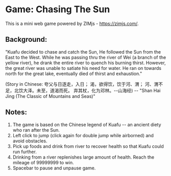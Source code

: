 # Game: Chasing The Sun
This is a mini web game powered by ZIMjs - https://zimjs.com/.

## Background:

"Kuafu decided to chase and catch the Sun, He followed the Sun from the East to the West.
While he was passing thru the river of Wei (a branch of the yellow river), he drank the 
entire river to quench his burning thirst. However, the great river was unable to satiate
his need for water. He ran on towards north for the great lake, eventually died of thirst and exhaustion."
	
(Story in Chinese: 夸父与日逐走，入日； 渴，欲得饮，饮于河、渭； 河、渭不足，北饮大泽。未至，道渴而死。
弃其杖，化为邓林。--山海经)                -- "Shan Hai Jing (The Classic of Mountains and Seas)"

## Notes:
1. The game is based on the Chinese legend of Kuafu -- an ancient diety who ran after the Sun.
2. Left click to jump (click again for double jump while airborned) and avoid obstacles. 
3. Pick up foods and drink from river to recover health so that Kuafu could run further. 
4. Drinking from a river replenishes large amount of health. Reach the mileage of 99999999 to win.
5. Spacebar to pause and unpause game.	


					

